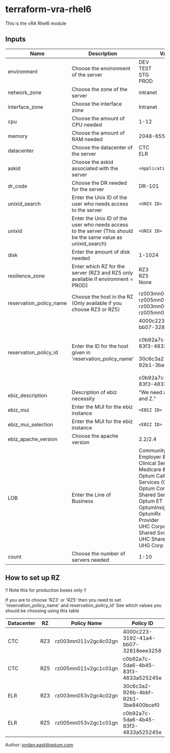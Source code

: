 # terraform-vra-rhel6

This is the vRA Rhel6 module

## Inputs

| Name | Description | Value(s) | Required |
|------|-------------|--------|----------|
| environment | Choose the environment of the server | DEV<br/>TEST<br/>STG<br/>PROD | Yes |
| network_zone | Choose the zone of the server | intranet | Yes |
| interface_zone | Choose the interface zone | Intranet | Yes |
| cpu | Choose the amount of CPU needed | 1-12 | Yes |
| memory | Choose the amount of RAM needed | 2048-65536 | Yes |
| datacenter | Choose the datacenter of the server | CTC<br/>ELR | Yes |
| askid | Choose the askid associated with the server | `<Application ID>` | Yes |
| dr_code | Choose the DR needed for the server | DR-101 | Yes |
| unixid_search | Enter the Unix ID of the user who needs access to the server | `<UNIX ID>` | Yes |
| unixid | Enter the Unix ID of the user who needs access to the server (This should be the same value as unixid_search) | `<UNIX ID>` | Yes |
| disk | Enter the amount of disk needed | 1-1024 | No |
| resilience_zone | Enter which RZ for the server (RZ3 and RZ5 only available if environment = PROD) | RZ3<br/>RZ5<br/>None | Yes |
| reservation_policy_name | Choose the host in the RZ (Only available if you choose RZ3 or RZ5) | rz003mn011v2gc4c02gn<br/>rz005mn011v2gc1c01gn<br/>rz003mn053v2gc4c02gn<br/>rz005mn053v2gc1c01gn | No |
| reservation_policy_id | Enter the ID for the host given in 'reservation_policy_name' | 4000c223-3192-41a4-bb07-32818eee3258<br/><br/>c0b92a7c-5da6-4b45-83f3-4833a525245e<br/><br/>30c6c3a2-926b-4bbf-92b1-3be8400bcef0<br/><br/>c0b92a7c-5da6-4b45-83f3-4833a525245e | No |
| ebiz_description | Description of ebiz necessity | "We need apache for X, Y, and Z." | Yes |
| ebiz_mui | Enter the MUI for the ebiz instance | `<EBIZ ID>` | Yes |
| ebiz_mui_selection | Enter the MUI for the ebiz instance | `<EBIZ ID>` | Yes |
| ebiz_apache_version | Choose the apache version | 2.2/2.4 | Yes |
| LOB | Enter the Line of Business | Community & State<br/>Employer & Individual and Clinical Services<br/>Medicare & Retirement<br/>Optum Call Center Services (CCS)<br/>Optum Corporate and Shared Services<br/>Optum ET<br/>OptumInsight and PEDS<br/>OptumRx<br/>Provider<br/>UHC Corporate and Shared Svcs<br/>UHC Shared Services<br/>UHG Corp | Yes |
| count | Choose the number of servers needed | 1-10 | Yes |

## How to set up RZ 

!! Note this for production boxes only !!

If you are to choose 'RZ3' or 'RZ5' then you need to set 'reservation_policy_name' and reservation_policy_id'
See which values you should be choosing using this table

| Datacenter | RZ | Policy Name | Policy ID |
|------------|----|-------------|-----------|
| CTC | RZ3 | rz003mn011v2gc4c02gn | 4000c223-3192-41a4-bb07-32818eee3258 |
| CTC | RZ5 | rz005mn011v2gc1c01gn | c0b92a7c-5da6-4b45-83f3-4833a525245e |
| ELR | RZ3 | rz003mn053v2gc4c02gn | 30c6c3a2-926b-4bbf-92b1-3be8400bcef0 |
| ELR | RZ5 | rz005mn053v2gc1c01gn | c0b92a7c-5da6-4b45-83f3-4833a525245e |

Author: jordan.east@optum.com